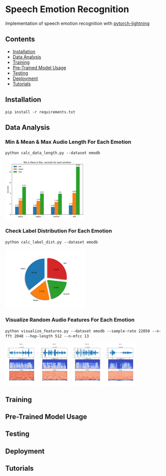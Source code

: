 # Speech Emotion Recognition
Implementation of speech emotion recognition with [pytorch-lightning](https://www.pytorchlightning.ai/)

## Contents

* [Installation](#installation)
* [Data Analysis](#data-analysis)
* [Training](#training)
* [Pre-Trained Model Usage](#pre-trained-model-usage)
* [Testing](#testing)
* [Deployment](#deployment)
* [Tutorials](#tutorials)

## Installation
```shell
pip install -r requirements.txt
```

## Data Analysis

### Min & Mean & Max Audio Length For Each Emotion
```script
python calc_data_length.py --dataset emodb
```
<img src="resources/data_analysis/min_mean_max.png" width="50%">

### Check Label Distribution For Each Emotion
```script
python calc_label_dist.py --dataset emodb
```
<img src="resources/data_analysis/label_distribution.png" width="50%">

### Visualize Random Audio Features For Each Emotion
```script
python visualize_features.py --dataset emodb --sample-rate 22050 --n-fft 2048 --hop-length 512 --n-mfcc 13
```
<img src="resources/data_analysis/happy.png" width="20%">
<img src="resources/data_analysis/angry.png" width="20%">
<img src="resources/data_analysis/neutral.png" width="20%">
<img src="resources/data_analysis/sad.png" width="20%">

## Training

## Pre-Trained Model Usage

## Testing

## Deployment

## Tutorials
